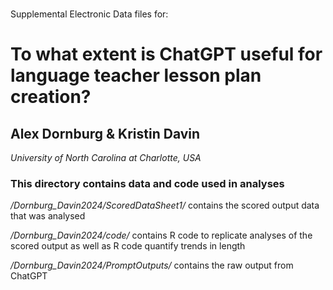 ###

Supplemental Electronic Data files for:

# To what extent is ChatGPT useful for language teacher lesson plan creation?

## Alex Dornburg & Kristin Davin
<i>University of North Carolina at Charlotte, USA</i>



### This directory contains data and code used in analyses


<i>/Dornburg_Davin2024/ScoredDataSheet1/</i> 
contains the scored output data that was analysed

<i>/Dornburg_Davin2024/code/</i> 
contains R code to replicate analyses of the scored output as well as R code quantify trends in length

<i>/Dornburg_Davin2024/PromptOutputs/</i> 
contains the raw output from ChatGPT